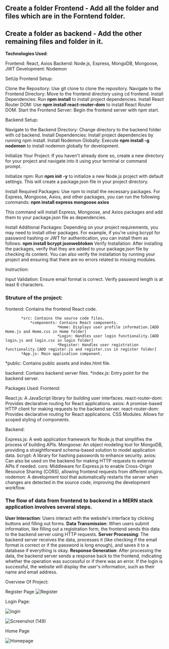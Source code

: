 ## Create a folder Frontend - Add all the folder and files which are in the Forntend folder.

## Create a folder as backend - Add the other remaining files and folder in it.

**Technologies Used**:

Frontend: React, Axios
Backend: Node.js, Express, MongoDB, Mongoose, JWT
Development: Nodemon

SetUp
Frontend Setup:

Clone the Repository: Use git clone <repository-url> to clone the repository.
Navigate to the Frontend Directory: Move to the frontend directory using cd frontend.
Install Dependencies: Run **npm install** to install project dependencies.
Install React Router DOM: Use **npm install react-router-dom** to install React Router DOM.
Start the Frontend Server: Begin the frontend server with npm start.

Backend Setup:

Navigate to the Backend Directory: Change directory to the backend folder with cd backend.
Install Dependencies: Install project dependencies by running npm install.
Install Nodemon Globally: Execute **npm install -g nodemon** to install nodemon globally for development.

Initialize Your Project: If you haven't already done so, create a new directory for your project and navigate into it using your terminal or command prompt.

Initialize npm: Run **npm init -y** to initialize a new Node.js project with default settings. This will create a package.json file in your project directory.

Install Required Packages: Use npm to install the necessary packages. For Express, Mongoose, Axios, and other packages, you can run the following commands:
**npm install express mongoose axios**

This command will install Express, Mongoose, and Axios packages and add them to your package.json file as dependencies.

Install Additional Packages: Depending on your project requirements, you may need to install other packages. For example, if you're using bcrypt for password hashing or JWT for authentication, you can install them as follows:
**npm install bcrypt jsonwebtoken**
Verify Installation: After installing the packages, verify that they are added to your package.json file by checking its content. You can also verify the installation by running your project and ensuring that there are no errors related to missing modules.

Instruction:

Input Validation:
Ensure email format is correct.
Verify password length is at least 6 characters.


### Struture of the project:

frontend: Contains the frontend React code.

           *src: Contains the source code files.
               *components: Contains React components.
                           *Home: Displays user profile information.[ADD Home.js and Home.css in Home folder]
                           *Login: Handles user login functionality.[ADD login.js and login.css in login folder]
                           *Register: Handles user registration functionality.[ADD register.js and register.css in register folder]
           *App.js: Main application component.
*public: Contains public assets and index.html file.

backend: Contains backend server files.
         *index.js: Entry point for the backend server.

Packages Used:
Frontend:

React.js: A JavaScript library for building user interfaces.
react-router-dom: Provides declarative routing for React applications.
axios: A promise-based HTTP client for making requests to the backend server.
react-router-dom: Provides declarative routing for React applications.
CSS Modules: Allows for scoped styling of components.

Backend:

Express.js: A web application framework for Node.js that simplifies the process of building APIs.
Mongoose: An object modeling tool for MongoDB, providing a straightforward schema-based solution to model application data.
bcrypt: A library for hashing passwords to enhance security.
axios: Can also be used on the backend for making HTTP requests to external APIs if needed.
cors: Middleware for Express.js to enable Cross-Origin Resource Sharing (CORS), allowing frontend requests from different origins.
nodemon: A development tool that automatically restarts the server when changes are detected in the source code, improving the development workflow.


### The flow of data from frontend to backend in a MERN stack application involves several steps.

**User Interaction**: Users interact with the website's interface by clicking buttons and filling out forms.
**Data Transmission**: When users submit information, like filling out a registration form, the frontend sends this data to the backend server using HTTP requests.
**Server Processing**: The backend server receives the data, processes it (like checking if the email format is correct or if the password is long enough), and saves it to a database if everything is okay.
**Response Generation**: After processing the data, the backend server sends a response back to the frontend, indicating whether the operation was successful or if there was an error.
If the login is successful, the website will display the user's information, such as their name and email address.

Overview Of Project:

 Register Page
![Register](https://github.com/NikhitaAgarwal/UserAuthenticationSystem/assets/96190789/1675cf8c-7a38-4dc4-8327-67dccffab780)

Login Page:

![login](https://github.com/NikhitaAgarwal/UserAuthenticationSystem/assets/96190789/f3be3730-ca5f-4acf-8718-fb65f22e05f0)


![Screenshot (149)](https://github.com/NikhitaAgarwal/UserAuthenticationSystem/assets/96190789/5e651005-dc95-4a89-9219-76e176549e37)

Home Page

![Homepage](https://github.com/NikhitaAgarwal/UserAuthenticationSystem/assets/96190789/e2caf137-5453-4bcd-939b-741c446474e4)

 







